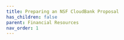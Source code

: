 ```yaml
---
title: Preparing an NSF CloudBank Proposal
has_children: false
parent: Financial Resources
nav_order: 1
---
```

